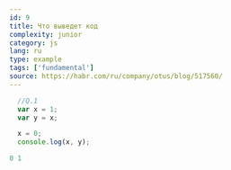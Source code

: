 ```yaml
---
id: 9
title: Что выведет код
complexity: junior
category: js
lang: ru
type: example
tags: ['fundamental']
source: https://habr.com/ru/company/otus/blog/517560/
---
```

```js
  //Q.1
  var x = 1;
  var y = x;

  x = 0;
  console.log(x, y);
```
```js
0 1
```